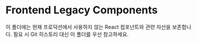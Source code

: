 # Frontend Legacy Components

이 폴더에는 현재 프로덕션에서 사용하지 않는 React 컴포넌트와 관련 자산을 보존합니다. 필요 시 Git 히스토리 대신 이 폴더를 우선 참고하세요.
